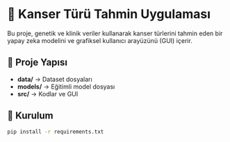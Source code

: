 # 🧠 Kanser Türü Tahmin Uygulaması

Bu proje, genetik ve klinik veriler kullanarak kanser türlerini tahmin eden bir yapay zeka modelini ve grafiksel kullanıcı arayüzünü (GUI) içerir.

## 📂 Proje Yapısı
- **data/** → Dataset dosyaları
- **models/** → Eğitimli model dosyası
- **src/** → Kodlar ve GUI

## 🚀 Kurulum
```bash
pip install -r requirements.txt

